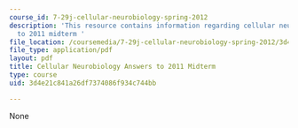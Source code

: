 ```yaml
---
course_id: 7-29j-cellular-neurobiology-spring-2012
description: 'This resource contains information regarding cellular neurobiology answers
  to 2011 midterm '
file_location: /coursemedia/7-29j-cellular-neurobiology-spring-2012/3d4e21c841a26df7374086f934c744bb_MIT7_29JS12_Midterm11Ans.pdf
file_type: application/pdf
layout: pdf
title: Cellular Neurobiology Answers to 2011 Midterm
type: course
uid: 3d4e21c841a26df7374086f934c744bb

---
```

None
